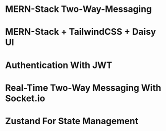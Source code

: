 # MERN-Stack Two-Way-Messaging

# MERN-Stack + TailwindCSS + Daisy UI

# Authentication With JWT

# Real-Time Two-Way Messaging With Socket.io

# Zustand For State Management
